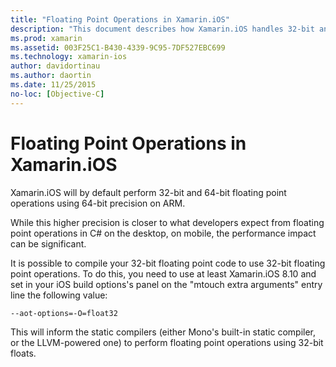 ```yaml
---
title: "Floating Point Operations in Xamarin.iOS"
description: "This document describes how Xamarin.iOS handles 32-bit and 64-bit precision floating point operations and discusses associated impacts to performance."
ms.prod: xamarin
ms.assetid: 003F25C1-B430-4339-9C95-7DF527EBC699
ms.technology: xamarin-ios
author: davidortinau
ms.author: daortin
ms.date: 11/25/2015
no-loc: [Objective-C]
---
```


# Floating Point Operations in Xamarin.iOS

Xamarin.iOS will by default perform 32-bit and 64-bit floating point
operations using 64-bit precision on ARM.  

While this higher precision is closer to what developers expect from
floating point operations in C# on the desktop, on mobile, the
performance impact can be significant.

It is possible to compile your 32-bit floating point code to use
32-bit floating point operations.  To do this, you need to use at
least Xamarin.iOS 8.10 and set in your iOS build options's panel on
the "mtouch extra arguments" entry line the following value:

```
--aot-options=-O=float32
```

This will inform the static compilers (either Mono's built-in static
compiler, or the LLVM-powered one) to perform floating point
operations using 32-bit floats.
